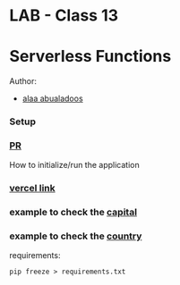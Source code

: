 # LAB - Class 13
# Serverless Functions
Author:
- [alaa abualadoos](https://www.linkedin.com/in/alaa-abu-al-adoos-047428237/)
### Setup
### [PR](https://github.com/alaa-adoos/-capital-finder/pull/1)
How to initialize/run the  application
### [vercel link](https://capital-finder-is.vercel.app/api/capital-finder)
### example to check the [capital](https://capital-finder-is.vercel.app/api/capital-finder?capital=Amman)
### example to check the [country](https://capital-finder-is.vercel.app/api/capital-finder?country=Jordan)


requirements:
```
pip freeze > requirements.txt
```
